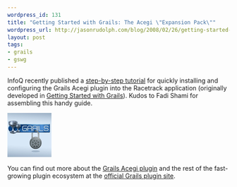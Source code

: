 ```yaml
---
wordpress_id: 131
title: "Getting Started with Grails: The Acegi \"Expansion Pack\""
wordpress_url: http://jasonrudolph.com/blog/2008/02/26/getting-started-with-grails-the-acegi-expansion-pack/
layout: post
tags:
- grails
- gswg
---
```

InfoQ recently published a [step-by-step tutorial](http://www.infoq.com/articles/grails-acegi-integration "InfoQ: Securing a Grails Application with Acegi Security") for quickly installing and configuring the Grails Acegi plugin into the Racetrack application (originally developed in [Getting Started with Grails](http://jasonrudolph.com/blog/2007/01/17/just-released-getting-started-with-grails/ "jasonrudolph.com - Blog - Just Released: Getting Started with Grails")).  Kudos to Fadi Shami for assembling this handy guide.  

![20080226 Grails + Acegi](/resources/20080226-grails-acegi.jpg)

You can find out more about the [Grails Acegi plugin](http://grails.codehaus.org/AcegiSecurity+Plugin) and the rest of the fast-growing plugin ecosystem at the [official Grails plugin site](http://grails.org/plugins "Grails Plugins").

